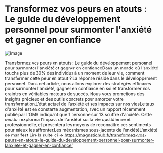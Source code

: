 # Transformez vos peurs en atouts : Le guide du développement personnel pour surmonter l'anxiété et gagner en confiance

![Image](https://images.pexels.com/photos/1927974/pexels-photo-1927974.jpeg?auto=compress&cs=tinysrgb&h=650&w=940)

Transformez vos peurs en atouts : Le guide du développement personnel pour surmonter l'anxiété et gagner en confianceDans un monde où l'anxiété touche plus de 30% des individus à un moment de leur vie, comment transformer cette peur en atout ? La réponse réside dans le développement personnel. Dans cet article, nous allons explorer des stratégies efficaces pour surmonter l'anxiété, gagner en confiance en soi et transformer nos craintes en véritables moteurs de succès. Nous vous promettons des insights précieux et des outils concrets pour amorcer votre transformation.L’état actuel de l’anxiété et ses impacts sur nos viesLe taux d'anxiété est en constante augmentation, avec un rapport récemment publié par l'OMS indiquant que 1 personne sur 13 souffre d'anxiété. Cette section explorera l'impact de l'anxiété sur la vie quotidienne et professionnelle, et présentera les moyens de reconnaître ces sentiments pour mieux les affronter.Les mécanismes sous-jacents de l'anxiétéL'anxiété se manifest Lire la suite ici => https://magnetichub.fr/transformez-vos-peurs-en-atouts-le-guide-du-developpement-personnel-pour-surmonter-lanxiete-et-gagner-en-confiance/
